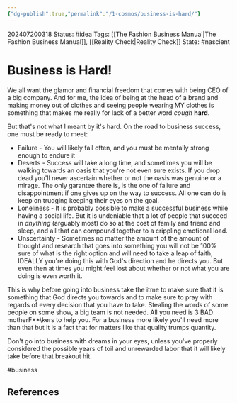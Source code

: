 ```yaml
---
{"dg-publish":true,"permalink":"/1-cosmos/business-is-hard/"}
---
```


202407200318
Status: #idea
Tags: [[The Fashion Business Manual\|The Fashion Business Manual]], [[Reality Check\|Reality Check]]
State: #nascient
# Business is Hard!

We all want the glamor and financial freedom that comes with being CEO of a big company. And for me, the idea of being at the head of a brand and making money out of clothes and seeing people wearing MY clothes is something that makes me really for lack of a better word *cough* **hard**.

But that's not what I meant by it's hard.
On the road to business success, one must be ready to meet:
- Failure - You will likely fail often, and you must be mentally strong enough to endure it
- Deserts -  Success will take a long time, and sometimes you will be walking towards an oasis that you're not even sure exists. If you drop dead you'll never ascertain whether or not the oasis was genuine or a mirage. The only garantee there is, is the one of failure and disappointment if one gives up on the way to success. All one can do is keep on trudging keeping their eyes on the goal.
- Loneliness - It is probably possible to make a successful business while having a social life. But it is undeniable that a lot of people that succeed in *anything* (arguably most)  do so at the cost of family and friend and sleep, and all that can compound together to a crippling emotional load.
- Unscertainty - Sometimes no matter the amount of the amount of thought and research that goes into something you will not be 100% sure of what is the right option and will need to take a leap of faith, IDEALLY you're doing this with God's direction and he directs you. But even then at times you might feel lost about whether or not what you are doing is even worth it.

This is why before going into business take the itme to make sure that it is something that God directs you towards and to make sure to pray with regards of every decision that you have to take. Stealing the words of some people on some show, a big team is not needed. All you need is 3 BAD motherF**\kers to help you. For a business more likely you'll need more than that but it is a fact that for matters like that quality trumps quantity.

Don't go into business with dreams in your eyes, unless you've properly considered the possible years of toil and unrewarded labor that it will likely take before that breakout hit. 


#business 


## References


